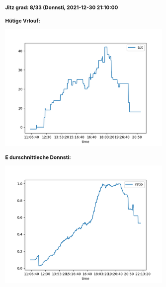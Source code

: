 ### Jitz grad: 8/33 (Donnsti, 2021-12-30 21:10:00

### Hütige Vrlouf:
![Graph](Today.png)

### E durschnittleche Donnsti:
![Graph](Donnsti.png)